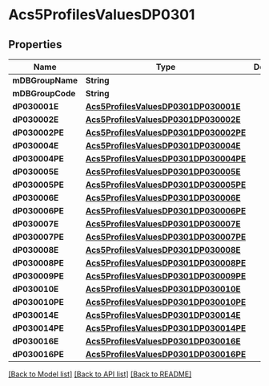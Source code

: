 # Acs5ProfilesValuesDP0301

## Properties
Name | Type | Description | Notes
------------ | ------------- | ------------- | -------------
**mDBGroupName** | **String** |  | 
**mDBGroupCode** | **String** |  | 
**dP030001E** | [**Acs5ProfilesValuesDP0301DP030001E**](Acs5ProfilesValuesDP0301DP030001E.md) |  | 
**dP030002E** | [**Acs5ProfilesValuesDP0301DP030002E**](Acs5ProfilesValuesDP0301DP030002E.md) |  | 
**dP030002PE** | [**Acs5ProfilesValuesDP0301DP030002PE**](Acs5ProfilesValuesDP0301DP030002PE.md) |  | 
**dP030004E** | [**Acs5ProfilesValuesDP0301DP030004E**](Acs5ProfilesValuesDP0301DP030004E.md) |  | 
**dP030004PE** | [**Acs5ProfilesValuesDP0301DP030004PE**](Acs5ProfilesValuesDP0301DP030004PE.md) |  | 
**dP030005E** | [**Acs5ProfilesValuesDP0301DP030005E**](Acs5ProfilesValuesDP0301DP030005E.md) |  | 
**dP030005PE** | [**Acs5ProfilesValuesDP0301DP030005PE**](Acs5ProfilesValuesDP0301DP030005PE.md) |  | 
**dP030006E** | [**Acs5ProfilesValuesDP0301DP030006E**](Acs5ProfilesValuesDP0301DP030006E.md) |  | 
**dP030006PE** | [**Acs5ProfilesValuesDP0301DP030006PE**](Acs5ProfilesValuesDP0301DP030006PE.md) |  | 
**dP030007E** | [**Acs5ProfilesValuesDP0301DP030007E**](Acs5ProfilesValuesDP0301DP030007E.md) |  | 
**dP030007PE** | [**Acs5ProfilesValuesDP0301DP030007PE**](Acs5ProfilesValuesDP0301DP030007PE.md) |  | 
**dP030008E** | [**Acs5ProfilesValuesDP0301DP030008E**](Acs5ProfilesValuesDP0301DP030008E.md) |  | 
**dP030008PE** | [**Acs5ProfilesValuesDP0301DP030008PE**](Acs5ProfilesValuesDP0301DP030008PE.md) |  | 
**dP030009PE** | [**Acs5ProfilesValuesDP0301DP030009PE**](Acs5ProfilesValuesDP0301DP030009PE.md) |  | 
**dP030010E** | [**Acs5ProfilesValuesDP0301DP030010E**](Acs5ProfilesValuesDP0301DP030010E.md) |  | 
**dP030010PE** | [**Acs5ProfilesValuesDP0301DP030010PE**](Acs5ProfilesValuesDP0301DP030010PE.md) |  | 
**dP030014E** | [**Acs5ProfilesValuesDP0301DP030014E**](Acs5ProfilesValuesDP0301DP030014E.md) |  | 
**dP030014PE** | [**Acs5ProfilesValuesDP0301DP030014PE**](Acs5ProfilesValuesDP0301DP030014PE.md) |  | 
**dP030016E** | [**Acs5ProfilesValuesDP0301DP030016E**](Acs5ProfilesValuesDP0301DP030016E.md) |  | 
**dP030016PE** | [**Acs5ProfilesValuesDP0301DP030016PE**](Acs5ProfilesValuesDP0301DP030016PE.md) |  | 

[[Back to Model list]](../README.md#documentation-for-models) [[Back to API list]](../README.md#documentation-for-api-endpoints) [[Back to README]](../README.md)


